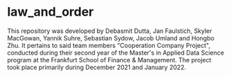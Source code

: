 # law_and_order

This repository was developed by Debasmit Dutta, Jan Faulstich, Skyler MacGowan, Yannik Suhre, Sebastian Sydow, Jacob Umland and Hongbo Zhu. It pertains to said team members "Cooperation Company Project", conducted during their second year of the Master's in Applied Data Science program at the Frankfurt School of Finance & Management. The project took place primarily during December 2021 and January 2022. 
